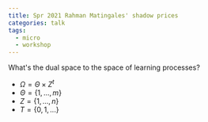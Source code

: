 ```yaml
---
title: Spr 2021 Rahman Matingales' shadow prices
categories: talk
tags:
  - micro
  - workshop
---
```


What's the dual space to the space of learning processes?

- $\Omega = \Theta \times Z^t$
- $\Theta = \{ 1,...,m\}$
- $Z=\{1,...,n\}$
- $T=\{0,1,...\}$


